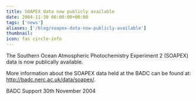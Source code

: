 ```yaml
---
title: SOAPEX data now publicly available
date: 2004-11-30 06:00:00+00:00
tags: ['news']
aliases: ['/blog/soapex-data-now-publicly-available']
thumbnail: 
icon: fas circle-info
---
```


The Southern Ocean Atmospheric Photochemistry Experiment 2 (SOAPEX) data is now publically available.



 More information about the SOAPEX data held at the BADC can be found at: <http://badc.nerc.ac.uk/data/soapex/>. 



 BADC Support
30th November 2004


 


